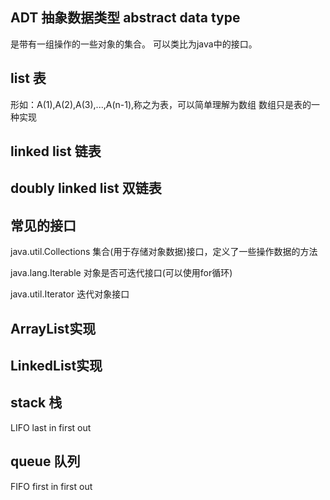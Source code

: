 ## ADT 抽象数据类型 abstract data type
是带有一组操作的一些对象的集合。
可以类比为java中的接口。

## list 表
形如：A(1),A(2),A(3),...,A(n-1),称之为表，可以简单理解为数组
数组只是表的一种实现

## linked list 链表

## doubly linked list 双链表

## 常见的接口
java.util.Collections
集合(用于存储对象数据)接口，定义了一些操作数据的方法

java.lang.Iterable
对象是否可迭代接口(可以使用for循环)

java.util.Iterator
迭代对象接口

## ArrayList实现

## LinkedList实现

## stack 栈 
LIFO last in first out

## queue 队列 
FIFO first in first out
